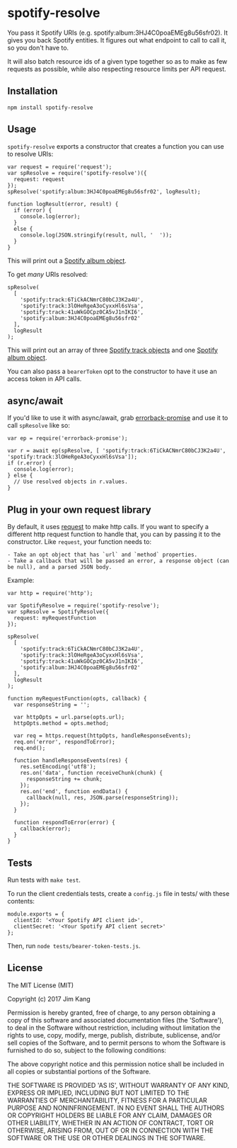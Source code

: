spotify-resolve
==================

You pass it Spotify URIs (e.g. spotify:album:3HJ4C0poaEMEg8u56sfr02). It gives you back Spotify entities. It figures out what endpoint to call to call it, so you don't have to.

It will also batch resource ids of a given type together so as to make as few requests as possible, while also respecting resource limits per API request.

Installation
------------

    npm install spotify-resolve

Usage
-----

`spotify-resolve` exports a constructor that creates a function you can use to resolve URIs:

    var request = require('request');
    var spResolve = require('spotify-resolve')({
      request: request
    });
    spResolve('spotify:album:3HJ4C0poaEMEg8u56sfr02', logResult);

    function logResult(error, result) {
      if (error) {
        console.log(error);
      }
      else {
        console.log(JSON.stringify(result, null, '  '));
      }
    }

This will print out a [Spotify album object](https://developer.spotify.com/web-api/get-album/).

To get *many* URIs resolved:

    spResolve(
      [
        'spotify:track:6TiCkACNmrC80bCJ3K2a4U',
        'spotify:track:3lOHeRgeA3oCyxxHl6sVsa',
        'spotify:track:41uWkGOCpz0CA5vJ1nIKI6',
        'spotify:album:3HJ4C0poaEMEg8u56sfr02'
      ],
      logResult
    );

This will print out an array of three [Spotify track objects](https://developer.spotify.com/web-api/get-track/) and one [Spotify album object](https://developer.spotify.com/web-api/get-album/).

You can also pass a `bearerToken` opt to the constructor to have it use an access token in API calls.

async/await
---------

If you'd like to use it with async/await, grab [errorback-promise](https://github.com/jimkang/errorback-promise) and use it to call `spResolve` like so:

    var ep = require('errorback-promise');
    
    var r = await ep(spResolve, [ 'spotify:track:6TiCkACNmrC80bCJ3K2a4U', 'spotify:track:3lOHeRgeA3oCyxxHl6sVsa']);
    if (r.error) {
      console.log(error);
    } else {
      // Use resolved objects in r.values.
    }

Plug in your own request library
---------------------------------

By default, it uses [request](https://github.com/request/request) to make http calls. If you want to specify a different http request function to handle that, you can by passing it to the constructor. Like `request`, your function needs to:

    - Take an opt object that has `url` and `method` properties.
    - Take a callback that will be passed an error, a response object (can be null), and a parsed JSON body.

Example:

    var http = require('http');

    var SpotifyResolve = require('spotify-resolve');
    var spResolve = SpotifyResolve({
      request: myRequestFunction
    });

    spResolve(
      [
        'spotify:track:6TiCkACNmrC80bCJ3K2a4U',
        'spotify:track:3lOHeRgeA3oCyxxHl6sVsa',
        'spotify:track:41uWkGOCpz0CA5vJ1nIKI6',
        'spotify:album:3HJ4C0poaEMEg8u56sfr02'
      ],
      logResult
    );

    function myRequestFunction(opts, callback) {
      var responseString = '';

      var httpOpts = url.parse(opts.url);
      httpOpts.method = opts.method;

      var req = https.request(httpOpts, handleResponseEvents);
      req.on('error', respondToError);
      req.end();

      function handleResponseEvents(res) {
        res.setEncoding('utf8');
        res.on('data', function receiveChunk(chunk) {
          responseString += chunk;
        });
        res.on('end', function endData() {
          callback(null, res, JSON.parse(responseString));
        });
      }

      function respondToError(error) {
        callback(error);
      }
    }

Tests
-----

Run tests with `make test`.

To run the client credentials tests, create a `config.js` file in tests/ with these contents:

    module.exports = {
      clientId: '<Your Spotify API client id>',
      clientSecret: '<Your Spotify API client secret>'
    };

Then, run `node tests/bearer-token-tests.js`.

License
-------

The MIT License (MIT)

Copyright (c) 2017 Jim Kang

Permission is hereby granted, free of charge, to any person obtaining a copy
of this software and associated documentation files (the 'Software'), to deal
in the Software without restriction, including without limitation the rights
to use, copy, modify, merge, publish, distribute, sublicense, and/or sell
copies of the Software, and to permit persons to whom the Software is
furnished to do so, subject to the following conditions:

The above copyright notice and this permission notice shall be included in
all copies or substantial portions of the Software.

THE SOFTWARE IS PROVIDED 'AS IS', WITHOUT WARRANTY OF ANY KIND, EXPRESS OR
IMPLIED, INCLUDING BUT NOT LIMITED TO THE WARRANTIES OF MERCHANTABILITY,
FITNESS FOR A PARTICULAR PURPOSE AND NONINFRINGEMENT. IN NO EVENT SHALL THE
AUTHORS OR COPYRIGHT HOLDERS BE LIABLE FOR ANY CLAIM, DAMAGES OR OTHER
LIABILITY, WHETHER IN AN ACTION OF CONTRACT, TORT OR OTHERWISE, ARISING FROM,
OUT OF OR IN CONNECTION WITH THE SOFTWARE OR THE USE OR OTHER DEALINGS IN
THE SOFTWARE.
